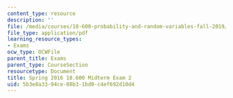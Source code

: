 ```yaml
---
content_type: resource
description: ''
file: /media/courses/18-600-probability-and-random-variables-fall-2019/5b3e8a3394ce88b31bd0c4ef692d10d4_MIT18_600F19_mid2_2016.pdf
file_type: application/pdf
learning_resource_types:
- Exams
ocw_type: OCWFile
parent_title: Exams
parent_type: CourseSection
resourcetype: Document
title: Spring 2016 18.600 Midterm Exam 2
uid: 5b3e8a33-94ce-88b3-1bd0-c4ef692d10d4
---
```

